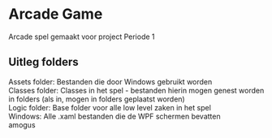 # Arcade Game

Arcade spel gemaakt voor project Periode 1

## Uitleg folders

Assets folder: Bestanden die door Windows gebruikt worden<br>
Classes folder: Classes in het spel - bestanden hierin mogen genest worden in folders (als in, mogen in folders geplaatst worden)<br>
Logic folder: Base folder voor alle low level zaken in het spel<br>
Windows: Alle .xaml bestanden die de WPF schermen bevatten<br>
amogus